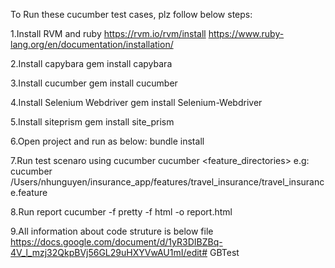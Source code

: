 To Run these cucumber test cases, 
plz follow below steps:
 
1.Install RVM and ruby https://rvm.io/rvm/install 
https://www.ruby-lang.org/en/documentation/installation/

2.Install capybara
gem install capybara

3.Install cucumber 
gem install cucumber

4.Install Selenium Webdriver
gem install Selenium-Webdriver

5.Install siteprism 
gem install site_prism

6.Open project and run as below: 
bundle install

7.Run test scenaro using 
cucumber cucumber <feature_directories> 
e.g: cucumber /Users/nhunguyen/insurance_app/features/travel_insurance/travel_insurance.feature

8.Run report cucumber -f pretty -f html -o report.html

9.All information about code struture is below file
https://docs.google.com/document/d/1yR3DIBZBq-4V_l_mzj32QkpBVj56GL29uHXYVwAU1mI/edit# GBTest

